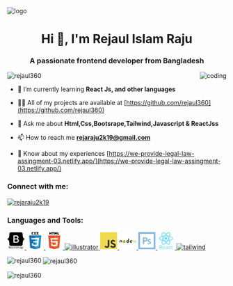 <img src="https://wallpapercave.com/wp/wp3162607.gif" alt="logo" style="max-width: 50%;">
<h1 align="center">Hi 👋, I'm Rejaul Islam Raju</h1>
<h3 align="center">A passionate frontend developer from Bangladesh</h3>
<img align="right" src="https://camo.githubusercontent.com/138094ef7b0b6590588c59954beddf9157e9396d568d2d93674e9d1ceb0bb11e/68747470733a2f2f6d65646961302e67697068792e636f6d2f6d656469612f7167515567674143335066763638377150432f67697068792e676966" alt="coding" data-canonical-src="https://media0.giphy.com/media/qgQUggAC3Pfv687qPC/giphy.gif" style="max-width: 100%; display: inline-block;" data-target="animated-image.originalImage">

<p align="left"> <img src="https://komarev.com/ghpvc/?username=rejaul360&label=Profile%20views&color=0e75b6&style=flat" alt="rejaul360" /> </p>

- 🌱 I’m currently learning **React Js, and other languages**

- 👨‍💻 All of my projects are available at [https://github.com/rejaul360](https://github.com/rejaul360)

- 💬 Ask me about **Html,Css,Bootsrape,Tailwind,Javascript & ReactJss**

- 📫 How to reach me **rejaraju2k19@gmail.com**

- 📄 Know about my experiences [https://we-provide-legal-law-assingment-03.netlify.app/](https://we-provide-legal-law-assingment-03.netlify.app/)

<h3 align="left">Connect with me:</h3>
<p align="left">
<a href="https://fb.com/rejaraju2k19" target="blank"><img align="center" src="https://raw.githubusercontent.com/rahuldkjain/github-profile-readme-generator/master/src/images/icons/Social/facebook.svg" alt="rejaraju2k19" height="30" width="40" /></a>
</p>

<h3 align="left">Languages and Tools:</h3>
<p align="left"> <a href="https://getbootstrap.com" target="_blank" rel="noreferrer"> <img src="https://raw.githubusercontent.com/devicons/devicon/master/icons/bootstrap/bootstrap-plain-wordmark.svg" alt="bootstrap" width="40" height="40"/> </a> <a href="https://www.w3schools.com/css/" target="_blank" rel="noreferrer"> <img src="https://raw.githubusercontent.com/devicons/devicon/master/icons/css3/css3-original-wordmark.svg" alt="css3" width="40" height="40"/> </a> <a href="https://www.w3.org/html/" target="_blank" rel="noreferrer"> <img src="https://raw.githubusercontent.com/devicons/devicon/master/icons/html5/html5-original-wordmark.svg" alt="html5" width="40" height="40"/> </a> <a href="https://www.adobe.com/in/products/illustrator.html" target="_blank" rel="noreferrer"> <img src="https://www.vectorlogo.zone/logos/adobe_illustrator/adobe_illustrator-icon.svg" alt="illustrator" width="40" height="40"/> </a> <a href="https://developer.mozilla.org/en-US/docs/Web/JavaScript" target="_blank" rel="noreferrer"> <img src="https://raw.githubusercontent.com/devicons/devicon/master/icons/javascript/javascript-original.svg" alt="javascript" width="40" height="40"/> </a> <a href="https://nodejs.org" target="_blank" rel="noreferrer"> <img src="https://raw.githubusercontent.com/devicons/devicon/master/icons/nodejs/nodejs-original-wordmark.svg" alt="nodejs" width="40" height="40"/> </a> <a href="https://www.photoshop.com/en" target="_blank" rel="noreferrer"> <img src="https://raw.githubusercontent.com/devicons/devicon/master/icons/photoshop/photoshop-line.svg" alt="photoshop" width="40" height="40"/> </a> <a href="https://reactjs.org/" target="_blank" rel="noreferrer"> <img src="https://raw.githubusercontent.com/devicons/devicon/master/icons/react/react-original-wordmark.svg" alt="react" width="40" height="40"/> </a> <a href="https://tailwindcss.com/" target="_blank" rel="noreferrer"> <img src="https://www.vectorlogo.zone/logos/tailwindcss/tailwindcss-icon.svg" alt="tailwind" width="40" height="40"/> </a> </p>

<p><img align="left" src="https://github-readme-stats.vercel.app/api/top-langs?username=rejaul360&show_icons=true&locale=en&layout=compact" alt="rejaul360" /></p>

<p>&nbsp;<img align="center" src="https://github-readme-stats.vercel.app/api?username=rejaul360&show_icons=true&locale=en" alt="rejaul360" /></p>

<p><img align="center" src="https://github-readme-streak-stats.herokuapp.com/?user=rejaul360&" alt="rejaul360" /></p>

